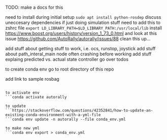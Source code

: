 TODO: make a docs for this

need to install during initial setup `sudo apt install python-rosdep`
discuss uneccesary dependencies if just doing simulation stuff
need to add this to zshrc file `export LD_LIBRARY_PATH=$LD_LIBRARY_PATH:/usr/local/lib`
install https://www.boost.org/users/history/version_1_73_0.html and look at this issue https://github.com/AutoRally/autorally/issues/88
clean this up...

add stuff about getting stuff to work, i.e. ocs, runstop, joystick
add stuff about path_interal_main node often crashing before working
add stuff explaing predicted vs. actual state controller
go over todos

to create conda env go to root directory of this repo

add link to sample rosbag
```conda env create -f conda_env.yml --prefix $HOME/anaconda3/envs/autorally python=2.7

to activate env
```conda activate autorally

to update
```https://stackoverflow.com/questions/42352841/how-to-update-an-existing-conda-environment-with-a-yml-file
```conda env update -n autorally --file conda_env.yml

to make new yml
```conda env export > conda_env.yml
